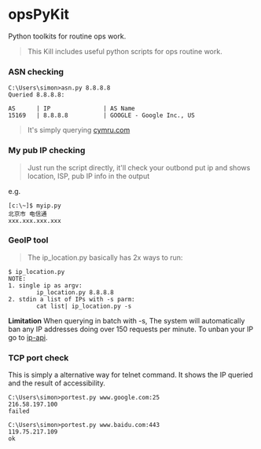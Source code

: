 # opsPyKit
Python toolkits for routine ops work.



> This Kill includes useful python scripts for ops routine work.

### ASN checking

```
C:\Users\simon>asn.py 8.8.8.8
Queried 8.8.8.8:

AS      | IP               | AS Name
15169   | 8.8.8.8          | GOOGLE - Google Inc., US
```

> It's simply querying [cymru.com](v4.whois.cymru.com)

### My pub IP checking
> Just run the script directly, it'll check your outbond put ip and shows location, ISP, pub IP info in the output

e.g.
```
[c:\~]$ myip.py
北京市 电信通
xxx.xxx.xxx.xxx
```
### GeoIP tool
> The ip_location.py basically has 2x ways to run:

```
$ ip_location.py
NOTE:
1. single ip as argv:
        ip_location.py 8.8.8.8
2. stdin a list of IPs with -s parm:
        cat list| ip_location.py -s
```

**Limitation**
When querying in batch with -s,
The system will automatically ban any IP addresses doing over 150 requests per minute. To unban your IP go to [ip-api](http://outgoing.ip-api.com/docs/api:batch).


### TCP port check
This is simply a alternative way for telnet command.
It shows the IP queried and the result of accessibility.
```
C:\Users\simon>portest.py www.google.com:25
216.58.197.100
failed

C:\Users\simon>portest.py www.baidu.com:443
119.75.217.109
ok
```